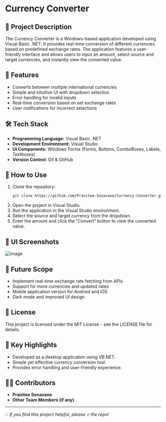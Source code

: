 # Currency Converter

## 📌 Project Description
The Currency Converter is a Windows-based application developed using Visual Basic .NET. It provides real-time conversion of different currencies based on predefined exchange rates. The application features a user-friendly interface and allows users to input an amount, select source and target currencies, and instantly view the converted value.

## 🚀 Features
- Converts between multiple international currencies
- Simple and intuitive UI with dropdown selection
- Error handling for invalid inputs
- Real-time conversion based on set exchange rates
- User notifications for incorrect selections

## 🛠️ Tech Stack
- **Programming Language:** Visual Basic .NET
- **Development Environment:** Visual Studio
- **UI Components:** Windows Forms (Forms, Buttons, ComboBoxes, Labels, Textboxes)
- **Version Control:** Git & GitHub

## 📌 How to Use
1. Clone the repository:
   ```sh
   git clone https://github.com/Pranitee-Sonavane/Currency-Converter.git
   ```
2. Open the project in Visual Studio.
3. Run the application in the Visual Studio environment.
4. Select the source and target currency from the dropdown.
5. Enter the amount and click the "Convert" button to view the converted value.


## 📌 UI Screenshots
![image](https://github.com/user-attachments/assets/23b3bbef-1b43-46be-b09e-34a696270339)

## 🔮 Future Scope
- Implement real-time exchange rate fetching from APIs
- Support for more currencies and updated rates
- Mobile application version for Android and iOS
- Dark mode and improved UI design

## 📝 License
This project is licensed under the MIT License - see the LICENSE file for details.

## 🎯 Key Highlights
- Developed as a desktop application using VB.NET.
- Simple yet effective currency conversion tool.
- Provides error handling and user-friendly experience.

## 👨‍💻 Contributors
- **Pranitee Sonavane**  
- **Other Team Members (if any)**  

---
💡 *If you find this project helpful, please ⭐ the repo!*

